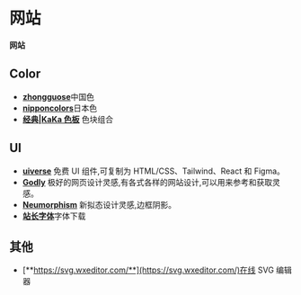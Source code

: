 # 网站

**网站**

## Color

- [**zhongguose**](https://www.zhongguose.com/)中国色
- [**nipponcolors**](https://nipponcolors.com/#tsutsuji)日本色
- [**经典|KaKa 色板**](https://afterwork-design.github.io/color-card/) 色块组合

## UI

- [**uiverse**](https://uiverse.io/) 免费 UI 组件,可复制为 HTML/CSS、Tailwind、React 和 Figma。
- [**Godly**](https://godly.website/) 极好的网页设计灵感,有各式各样的网站设计,可以用来参考和获取灵感。
- [**Neumorphism**](neumorphism.io) 新拟态设计灵感,边框阴影。
- [**站长字体**](https://font.chinaz.com/)字体下载

## 其他

- [**https://svg.wxeditor.com/**](https://svg.wxeditor.com/)在线 SVG 编辑器

